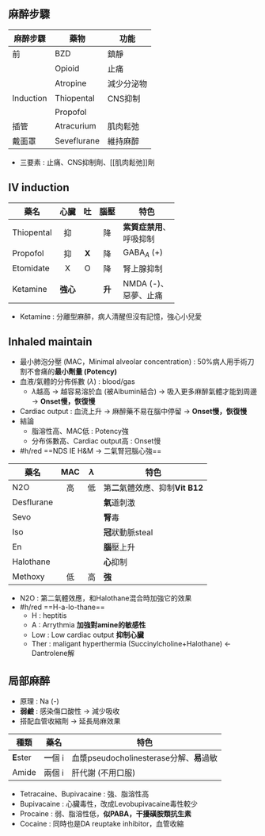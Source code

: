 ## 麻醉步驟
|麻醉步驟|藥物|功能|
|---|---|---|
|前|BZD|鎮靜|
||Opioid|止痛|
||Atropine|減少分泌物|
|Induction|Thiopental|CNS抑制|
||Propofol||
|插管|Atracurium|肌肉鬆弛|
|戴面罩|Seveflurane|維持麻醉|
- 三要素 : 止痛、CNS抑制劑、[[肌肉鬆弛]]劑
## IV induction
| 藥名         |   心臟   |   吐   |  腦壓   | 特色                 |
| ---------- | :----: | :---: | :---: | ------------------ |
| Thiopental |   抑    |       |   降   | **紫質症禁用**、<br>呼吸抑制 |
| Propofol   |   抑    | **X** |   降   | GABA$_A$ (+)       |
| Etomidate  |   X    |   O   |   降   | 腎上腺抑制              |
| Ketamine   | **強心** |       | **升** | NMDA (-)、<br>惡夢、止痛 |
- Ketamine : 分離型麻醉，病人清醒但沒有記憶，強心小兒愛
## Inhaled maintain
- 最小肺泡分壓 (MAC，Minimal alveolar concentration) : 50%病人用手術刀割不會痛的**最小劑量 (Potency)**
- 血液/氣體的分佈係數 ($\lambda$) : blood/gas
	- $\lambda$越高 -> 越容易溶於血 (被Albumin結合) -> 吸入更多麻醉氣體才能到周邊 -> **Onset慢，恢復慢**
- Cardiac output : 血流上升 -> 麻醉藥不易在腦中停留 -> **Onset慢，恢復慢**
- 結論
	- 脂溶性高、MAC低 : Potency強
	- 分布係數高、Cardiac output高 : Onset慢
- #h/red ==NDS IE H&M -> 二氣腎冠腦心強==

| 藥名       | MAC | $\lambda$ | 特色         |
|------------|:---:|:-----:|--------------|
| N2O        |  高 |   低  | 第**二**氣體效應、抑制**Vit B12**  |
| Desflurane |     |       | **氣**道刺激     |
| Sevo       |     |       | **腎**毒         |
| Iso        |     |       | **冠**狀動脈steal |
| En         |     |       | **腦**壓上升     |
| Halothane  |     |       | **心**抑制       |
| Methoxy    |  低 |   高  | **強**          |
- N2O : 第二氣體效應，和Halothane混合時加強它的效果
- #h/red ==H-a-lo-thane==
	- H : heptitis
	- A : Arrythmia **加強對amine的敏感性**
	- Low : Low cardiac output **抑制心臟**
	- Ther : maligant hyperthermia (Succinylcholine+Halothane) <- Dantrolene解
## 局部麻醉
- 原理 : Na (-)
- **弱鹼** : 感染傷口酸性 -> 減少吸收
- 搭配血管收縮劑 -> 延長局麻效果

| 種類  | 藥名   | 特色                                 |
|-------|-------|--------------------------------------|
| **E**ster | **一**個 i | 血漿pseudocholinesterase分解、**易**過敏 |
| Amide | 兩個 i | 肝代謝 (不用口服)                     |
- Tetracaine、Bupivacaine : 強、脂溶性高
- Bupivacaine : 心臟毒性，改成Levobupivacaine毒性較少
- Procaine : 弱、脂溶性低，**似PABA，干擾磺胺類抗生素**
- Cocaine : 同時也是DA reuptake inhibitor，血管收縮